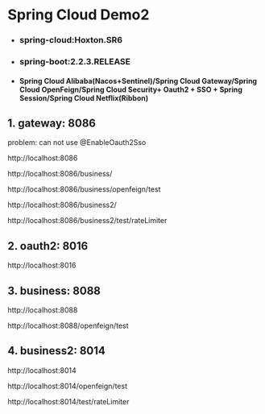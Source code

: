 # Spring Cloud Demo2
- ### spring-cloud:Hoxton.SR6
- ### spring-boot:2.2.3.RELEASE
- #### Spring Cloud Alibaba(Nacos+Sentinel)/Spring Cloud Gateway/Spring Cloud OpenFeign/Spring Cloud Security+ Oauth2 + SSO + Spring Session/Spring Cloud Netflix(Ribbon)

## 1. gateway:     8086

problem: can not use @EnableOauth2Sso

http://localhost:8086

http://localhost:8086/business/

http://localhost:8086/business/openfeign/test

http://localhost:8086/business2/

http://localhost:8086/business2/test/rateLimiter

## 2. oauth2:      8016   

http://localhost:8016

## 3. business:    8088

http://localhost:8088

http://localhost:8088/openfeign/test

## 4. business2:   8014

http://localhost:8014

http://localhost:8014/openfeign/test

http://localhost:8014/test/rateLimiter

